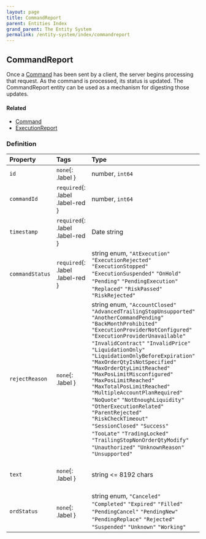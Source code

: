 ```yaml
---
layout: page
title: CommandReport
parent: Entities Index
grand_parent: The Entity System
permalink: /entity-system/index/commandreport
---
```


## CommandReport
Once a [Command]({{site.baseurl}}/entity-system/index/command) has been sent by a client, the server begins processing that request. As the command is processed, its status is updated. The CommandReport entity can be used as a mechanism for digesting those updates.

#### Related
- [Command]({{site.baseurl}}/entity-system/index/command)
- [ExecutionReport]({{site.baseurl}}/entity-system/index/executionreport)

### Definition

| Property | Tags | Type | Remarks
|:---------|:-----|:-----|:-------
| `id` | `none`{: .label } | number, `int64` | 
| `commandId` | `required`{: .label .label-red } | number, `int64` | ID of the associated [Command]({{site.baseurl}}/entity-system/index/command) entity.
| `timestamp` | `required`{: .label .label-red } | Date string | Time that this CommandReport was generated.
| `commandStatus` | `required`{: .label .label-red } | string enum, `"AtExecution"` `"ExecutionRejected"` `"ExecutionStopped"` `"ExecutionSuspended"` `"OnHold"` `"Pending"` `"PendingExecution"` `"Replaced"` `"RiskPassed"` `"RiskRejected"` | Use this status to determine the status of a Command. 
| `rejectReason` | `none`{: .label } | string enum, `"AccountClosed"` `"AdvancedTrailingStopUnsupported"` `"AnotherCommandPending"` `"BackMonthProhibited"` `"ExecutionProviderNotConfigured"` `"ExecutionProviderUnavailable"` `"InvalidContract"` `"InvalidPrice"` `"LiquidationOnly"` `"LiquidationOnlyBeforeExpiration"` `"MaxOrderQtyIsNotSpecified"` `"MaxOrderQtyLimitReached"` `"MaxPosLimitMisconfigured"` `"MaxPosLimitReached"` `"MaxTotalPosLimitReached"` `"MultipleAccountPlanRequired"` `"NoQuote"` `"NotEnoughLiquidity"` `"OtherExecutionRelated"` `"ParentRejected"` `"RiskCheckTimeout"` `"SessionClosed"` `"Success"` `"TooLate"` `"TradingLocked"` `"TrailingStopNonOrderQtyModify"` `"Unauthorized"` `"UnknownReason"` `"Unsupported"` | Can help to determine why a Command failed.
| `text` | `none`{: .label } | string <= 8192 chars | Optional descriptive text associated with the Command.
| `ordStatus` | `none`{: .label } | string enum, `"Canceled"` `"Completed"` `"Expired"` `"Filled"` `"PendingCancel"` `"PendingNew"` `"PendingReplace"` `"Rejected"` `"Suspended"` `"Unknown"` `"Working"` | You can use this field to determine the status of a related order.
